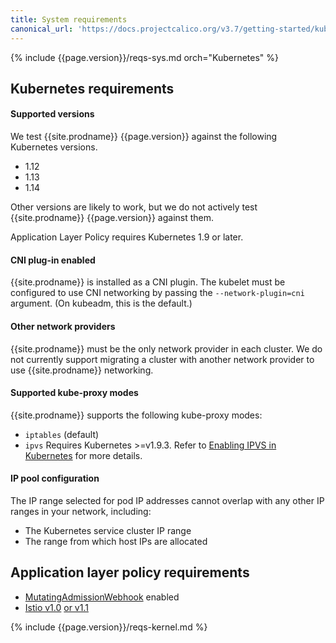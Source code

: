```yaml
---
title: System requirements
canonical_url: 'https://docs.projectcalico.org/v3.7/getting-started/kubernetes/requirements'
---
```


{% include {{page.version}}/reqs-sys.md orch="Kubernetes" %}

## Kubernetes requirements

#### Supported versions

We test {{site.prodname}} {{page.version}} against the following Kubernetes versions.

- 1.12
- 1.13
- 1.14

Other versions are likely to work, but we do not actively test {{site.prodname}}
{{page.version}} against them.

Application Layer Policy requires Kubernetes 1.9 or later.

#### CNI plug-in enabled

{{site.prodname}} is installed as a CNI plugin. The kubelet must be configured
to use CNI networking by passing the `--network-plugin=cni` argument. (On
kubeadm, this is the default.)

#### Other network providers

{{site.prodname}} must be the only network provider in each cluster. We do
not currently support migrating a cluster with another network provider to
use {{site.prodname}} networking.

#### Supported kube-proxy modes

{{site.prodname}} supports the following kube-proxy modes:
- `iptables` (default)
- `ipvs` Requires Kubernetes >=v1.9.3. Refer to
  [Enabling IPVS in Kubernetes](../../networking/enabling-ipvs) for more details.

#### IP pool configuration

The IP range selected for pod IP addresses cannot overlap with any other
IP ranges in your network, including:

- The Kubernetes service cluster IP range
- The range from which host IPs are allocated

## Application layer policy requirements

- [MutatingAdmissionWebhook](https://kubernetes.io/docs/admin/admission-controllers/#mutatingadmissionwebhook) enabled
- [Istio v1.0](https://istio.io/about/notes/1.0/) [or v1.1](https://istio.io/about/notes/1.1/)

{% include {{page.version}}/reqs-kernel.md %}
